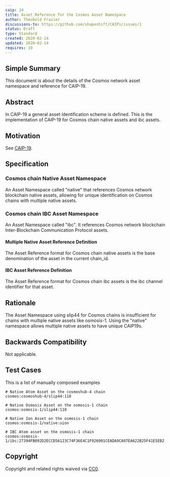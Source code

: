 ```yaml
---
caip: 24
title: Asset Reference for the Cosmos Asset Namespace
author: Theobold Frazier
discussions-to: https://github.com/shapeshift/CAIPs/issues/1
status: Draft
type: Standard
created: 2020-02-14
updated: 2020-02-14
requires: 19
---
```


## Simple Summary

This document is about the details of the Cosmos network asset namespace and reference for CAIP-19.

## Abstract

In CAIP-19 a general asset identification scheme is defined. This is the
implementation of CAIP-19 for Cosmos chain native assets and ibc assets.

## Motivation

See [CAIP-19](https://github.com/ChainAgnostic/CAIPs/blob/master/CAIPs/caip-19.md).

## Specification

### Cosmos chain Native Asset Namespace

An Asset Namespace called "native" that references Cosmos network blockchain native assets, allowing for unique identification on Cosmos chains with multiple native assets.

### Cosmos chain IBC Asset Namespace

An Asset Namespace called "ibc". It references Cosmos network blockchain Inter-Blockchain Communication Protocol assets.

#### Multiple Native Asset Reference Definition

The Asset Reference format for Cosmos chain native assets is the base denomination of the asset in the current chain_id.

#### IBC Asset Reference Definition

The Asset Reference format for Cosmos chain ibc assets is the ibc channel identifier for that asset.

## Rationale

The Asset Namespace using slip44 for Cosmos chains is insufficient for chains with multiple native assets like osmosis-1. Using the "native" namespace allows multiple native assets to have unique CAIP19s.

## Backwards Compatibility

Not applicable.

## Test Cases

This is a list of manually composed examples

```
# Native Atom Asset on the cosmoshub-4 chain
cosmos:cosmoshub-4/slip44:118

# Native Osmosis Asset on the osmosis-1 chain
cosmos:osmosis-1/slip44:118

# Native Ion Asset on the osmosis-1 chain
cosmos:osmosis-1/native:uion

# IBC Atom asset on the osmosis-1 chain
cosmos:osmosis-1/ibc:27394FB092D2ECCD56123C74F36E4C1F926001CEADA9CA97EA622B25F41E5EB2
```

## Copyright

Copyright and related rights waived via [CC0](https://creativecommons.org/publicdomain/zero/1.0/).
